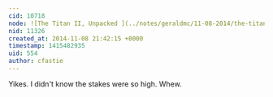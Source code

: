```yaml
---
cid: 10718
node: ![The Titan II, Unpacked ](../notes/geraldmc/11-08-2014/the-titan-ii-unpacked)
nid: 11326
created_at: 2014-11-08 21:42:15 +0000
timestamp: 1415482935
uid: 554
author: cfastie
---
```


Yikes. I didn't know the stakes were so high. Whew.